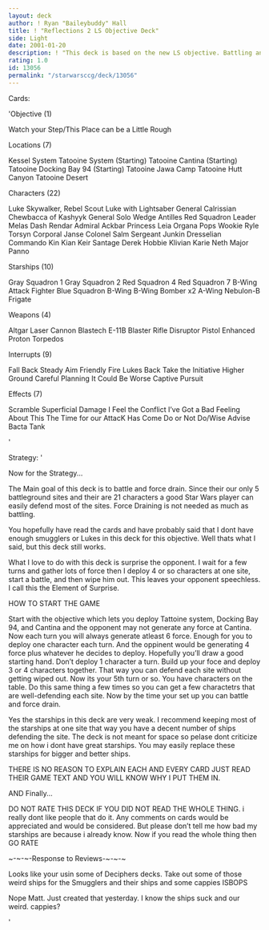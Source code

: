 ```yaml
---
layout: deck
author: ! Ryan "Baileybuddy" Hall
title: ! "Reflections 2 LS Objective Deck"
side: Light
date: 2001-01-20
description: ! "This deck is based on the new LS objective. Battling and draining is the key to this deck."
rating: 1.0
id: 13056
permalink: "/starwarsccg/deck/13056"
---
```

Cards: 

'Objective (1)

Watch your Step/This Place can be a
    Little Rough

Locations (7)

Kessel System
Tatooine System 	      (Starting)
Tatooine Cantina	      (Starting)
Tatooine Docking Bay 94       (Starting)
Tatooine Jawa Camp
Tatooine Hutt Canyon
Tatooine Desert

Characters (22)

Luke Skywalker, Rebel Scout
Luke with Lightsaber
General Calrissian
Chewbacca of Kashyyk
General Solo
Wedge Antilles Red Squadron Leader
Melas
Dash Rendar
Admiral Ackbar
Princess Leia Organa
Pops
Wookie
Ryle Torsyn
Corporal Janse
Colonel Salm
Sergeant Junkin
Dresselian Commando
Kin Kian
Keir Santage
Derek Hobbie Klivian
Karie Neth
Major Panno

Starships (10)

Gray Squadron 1
Gray Squadron 2
Red Squadron 4
Red Squadron 7
B-Wing Attack Fighter
Blue Squadron B-Wing
B-Wing Bomber x2
A-Wing
Nebulon-B Frigate

Weapons (4)

Altgar Laser Cannon
Blastech E-11B Blaster Rifle
Disruptor Pistol
Enhanced Proton Torpedos

Interrupts (9)

Fall Back
Steady Aim
Friendly Fire
Lukes Back
Take the Initiative
Higher Ground
Careful Planning
It Could Be Worse
Captive Pursuit

Effects (7)

Scramble
Superficial Damage
I Feel the Conflict
I’ve Got a Bad Feeling About This
The Time for our AttacK Has Come
Do or Not Do/Wise Advise
Bacta Tank


'

Strategy: '

Now for the Strategy...

The Main goal of this deck is to battle and force drain. Since their our only 5 battleground sites and their are 21 characters a good Star Wars player can easily defend most of the sites. Force Draining is not needed as much as battling.

You hopefully have read the cards and have probably said that I dont have enough smugglers or Lukes in this deck for this objective. Well thats what I said, but this deck still works.

What I love to do with this deck is surprise the opponent. I wait for a few turns and gather lots of force then I deploy 4 or so characters at one site, start a battle, and then wipe him out. This leaves your opponent speechless. I call this the Element of Surprise.

HOW TO START THE GAME

Start with the objective which lets you deploy Tattoine system, Docking Bay 94, and Cantina and the opponent may not generate any force at Cantina. Now each turn you will always generate atleast 6 force. Enough for you to deploy one character each turn. And the oppinent would be generating 4 force plus whatever he decides to deploy. Hopefully you’ll draw a good starting hand. Don’t deploy 1 character a turn. Build up your foce and deploy 3 or 4 characters together. That way you can defend each site without getting wiped out. Now its your 5th turn or so. You have characters on the table. Do this same thing a few times so you can get a few charactetrs that are well-defending each site. Now by the time your set up you can battle and force drain.

Yes the starships in this deck are very weak. I recommend keeping most of the starships at one site that way you have a decent number of ships defending the site. The deck is not meant for space so pelase dont criticize me on how i dont have great starships. You may easily replace these starships for bigger and better ships.

THERE IS NO REASON TO EXPLAIN EACH AND EVERY CARD JUST READ THEIR GAME TEXT AND YOU WILL KNOW WHY I PUT THEM IN.

AND Finally...

DO NOT RATE THIS DECK IF YOU DID NOT READ THE WHOLE THING. i really dont like people that do it. Any comments on cards would be appreciated and would be considered.  But please don’t tell me how bad my starships are because i already know. Now if you read the whole thing then GO RATE


~-~-~-Response to Reviews-~-~-~

Looks like your usin some of Deciphers decks. Take out some of those weird ships for the Smugglers and their ships and some cappies
  ISBOPS

Nope Matt. Just created that yesterday. I know the ships suck and our weird. cappies?

'

